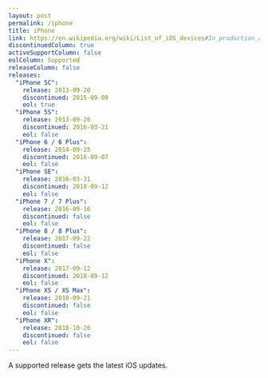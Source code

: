 ```yaml
---
layout: post
permalink: /iphone
title: iPhone
link: https://en.wikipedia.org/wiki/List_of_iOS_devices#In_production_and_supported
discontinuedColumn: true
activeSupportColumn: false
eolColumn: Supported
releaseColumn: false
releases:
  "iPhone 5C":
    release: 2013-09-20
    discontinued: 2015-09-09
    eol: true
  "iPhone 5S":
    release: 2013-09-20
    discontinued: 2016-03-21
    eol: false
  "iPhone 6 / 6 Plus":
    release: 2014-09-25
    discontinued: 2016-09-07
    eol: false
  "iPhone SE":
    release: 2016-03-31
    discontinued: 2018-09-12
    eol: false
  "iPhone 7 / 7 Plus":
    release: 2016-09-16
    discontinued: false
    eol: false
  "iPhone 8 / 8 Plus":
    release: 2017-09-22
    discontinued: false
    eol: false
  "iPhone X":
    release: 2017-09-12
    discontinued: 2018-09-12
    eol: false
  "iPhone XS / XS Max":
    release: 2018-09-21
    discontinued: false
    eol: false
  "iPhone XR":
    release: 2018-10-26
    discontinued: false
    eol: false
---
```


A supported release gets the latest iOS updates.
